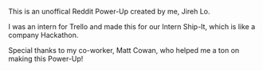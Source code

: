 This is an unoffical Reddit Power-Up created by me, Jireh Lo. 

I was an intern for Trello and made this for our Intern Ship-It, which is like a company Hackathon.

Special thanks to my co-worker, Matt Cowan, who helped me a ton on making this Power-Up!
